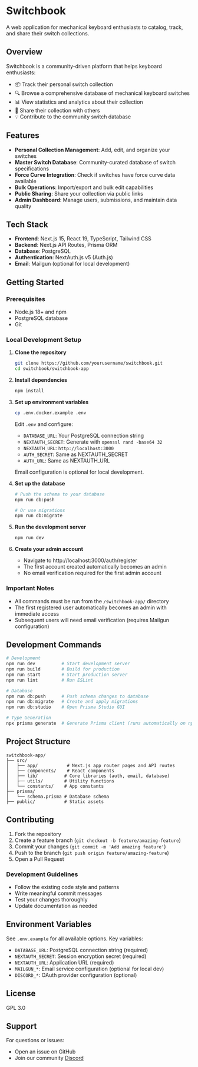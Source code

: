 # Switchbook

A web application for mechanical keyboard enthusiasts to catalog, track, and share their switch collections.

## Overview

Switchbook is a community-driven platform that helps keyboard enthusiasts:
- 📦 Track their personal switch collection
- 🔍 Browse a comprehensive database of mechanical keyboard switches
- 📊 View statistics and analytics about their collection
- 🔗 Share their collection with others
- 💡 Contribute to the community switch database

## Features

- **Personal Collection Management**: Add, edit, and organize your switches
- **Master Switch Database**: Community-curated database of switch specifications
- **Force Curve Integration**: Check if switches have force curve data available
- **Bulk Operations**: Import/export and bulk edit capabilities
- **Public Sharing**: Share your collection via public links
- **Admin Dashboard**: Manage users, submissions, and maintain data quality

## Tech Stack

- **Frontend**: Next.js 15, React 19, TypeScript, Tailwind CSS
- **Backend**: Next.js API Routes, Prisma ORM
- **Database**: PostgreSQL
- **Authentication**: NextAuth.js v5 (Auth.js)
- **Email**: Mailgun (optional for local development)

## Getting Started

### Prerequisites

- Node.js 18+ and npm
- PostgreSQL database
- Git

### Local Development Setup

1. **Clone the repository**
   ```bash
   git clone https://github.com/yourusername/switchbook.git
   cd switchbook/switchbook-app
   ```

2. **Install dependencies**
   ```bash
   npm install
   ```

3. **Set up environment variables**
   ```bash
   cp .env.docker.example .env
   ```
   
   Edit `.env` and configure:
   - `DATABASE_URL`: Your PostgreSQL connection string
   - `NEXTAUTH_SECRET`: Generate with `openssl rand -base64 32`
   - `NEXTAUTH_URL`: `http://localhost:3000`
   - `AUTH_SECRET`: Same as NEXTAUTH_SECRET
   - `AUTH_URL`: Same as NEXTAUTH_URL
   
   Email configuration is optional for local development.

4. **Set up the database**
   ```bash
   # Push the schema to your database
   npm run db:push
   
   # Or use migrations
   npm run db:migrate
   ```

5. **Run the development server**
   ```bash
   npm run dev
   ```

6. **Create your admin account**
   - Navigate to http://localhost:3000/auth/register
   - The first account created automatically becomes an admin
   - No email verification required for the first admin account

### Important Notes

- All commands must be run from the `/switchbook-app/` directory
- The first registered user automatically becomes an admin with immediate access
- Subsequent users will need email verification (requires Mailgun configuration)

## Development Commands

```bash
# Development
npm run dev          # Start development server
npm run build        # Build for production
npm run start        # Start production server
npm run lint         # Run ESLint

# Database
npm run db:push      # Push schema changes to database
npm run db:migrate   # Create and apply migrations
npm run db:studio    # Open Prisma Studio GUI

# Type Generation
npx prisma generate  # Generate Prisma client (runs automatically on npm install)
```

## Project Structure

```
switchbook-app/
├── src/
│   ├── app/           # Next.js app router pages and API routes
│   ├── components/    # React components
│   ├── lib/          # Core libraries (auth, email, database)
│   ├── utils/        # Utility functions
│   └── constants/    # App constants
├── prisma/
│   └── schema.prisma # Database schema
├── public/           # Static assets
```

## Contributing

1. Fork the repository
2. Create a feature branch (`git checkout -b feature/amazing-feature`)
3. Commit your changes (`git commit -m 'Add amazing feature'`)
4. Push to the branch (`git push origin feature/amazing-feature`)
5. Open a Pull Request

### Development Guidelines

- Follow the existing code style and patterns
- Write meaningful commit messages
- Test your changes thoroughly
- Update documentation as needed

## Environment Variables

See `.env.example` for all available options. Key variables:

- `DATABASE_URL`: PostgreSQL connection string (required)
- `NEXTAUTH_SECRET`: Session encryption secret (required)
- `NEXTAUTH_URL`: Application URL (required)
- `MAILGUN_*`: Email service configuration (optional for local dev)
- `DISCORD_*`: OAuth provider configuration (optional)

## License

GPL 3.0 

## Support

For questions or issues:
- Open an issue on GitHub
- Join our community [Discord](https://discord.gg/Ypqn93shzv)